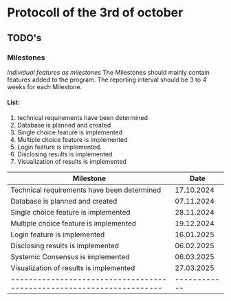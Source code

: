 # Protocoll of the 3rd of october

## TODO's

### Milestones

*Individual features as milestones*
The Milestones should mainly contain features added to the program. The reporting interval should be 3 to 4 weeks for each Milestone.
#### List:
1. technical requirements have been determined
1. Database is planned and created 
1. Single choice feature is implemented
1. Multiple choice feature is implemented
1. Login feature is implemented.
1. Disclosing results is implemented
1. Visualization of results is implemented

| Milestone                                                           | Date       |
|---------------------------------------------------------------------|------------|
| Technical requirements have been determined                         | 17.10.2024 |
| Database is planned and created                                     | 07.11.2024 |
| Single choice feature is implemented                                | 28.11.2024 |
| Multiple choice feature is implemented                              | 19.12.2024 |
| Login feature is implemented                                        | 16.01.2025 |
| Disclosing results is implemented                                   | 06.02.2025 |
| Systemic Consensus is implemented                                   | 06.03.2025 |
| Visualization of results is implemented                             | 27.03.2025 |
|---------------------------------------------------------------------|------------|


